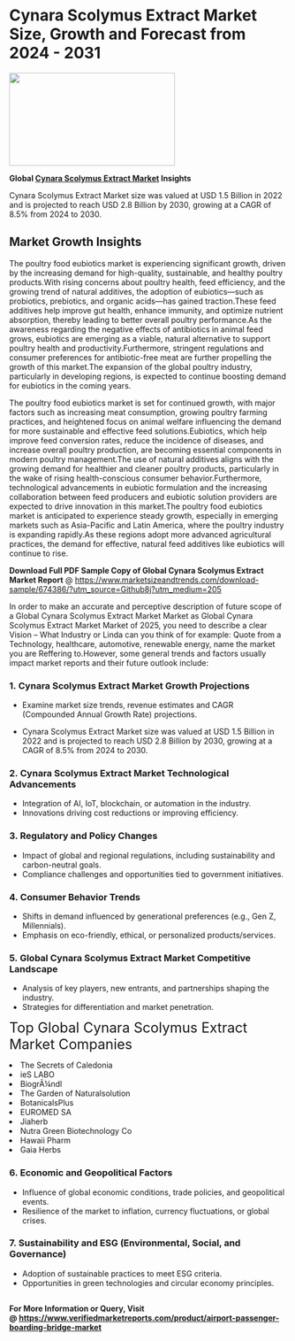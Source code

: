 <H1>Cynara Scolymus Extract Market Size, Growth and Forecast from 2024 - 2031</H1><img class="aligncenter size-medium wp-image-584254" src="https://thirdeyenews.in/wp-content/uploads/2024/09/Global-Market-Research-300x168.jpeg" alt="" width="300" height="168" /><p><strong>Global&nbsp;<a href="https://www.marketsizeandtrends.com/download-sample/674386/?utm_source=Github8j?utm_medium=205">Cynara Scolymus Extract Market</a> Insights</strong></p><p>Cynara Scolymus Extract Market size was valued at USD 1.5 Billion in 2022 and is projected to reach USD 2.8 Billion by 2030, growing at a CAGR of 8.5% from 2024 to 2030.</p><p><h2>Market Growth Insights</h2> <p>The poultry food eubiotics market is experiencing significant growth, driven by the increasing demand for high-quality, sustainable, and healthy poultry products.With rising concerns about poultry health, feed efficiency, and the growing trend of natural additives, the adoption of eubiotics—such as probiotics, prebiotics, and organic acids—has gained traction.These feed additives help improve gut health, enhance immunity, and optimize nutrient absorption, thereby leading to better overall poultry performance.As the awareness regarding the negative effects of antibiotics in animal feed grows, eubiotics are emerging as a viable, natural alternative to support poultry health and productivity.Furthermore, stringent regulations and consumer preferences for antibiotic-free meat are further propelling the growth of this market.The expansion of the global poultry industry, particularly in developing regions, is expected to continue boosting demand for eubiotics in the coming years.</p> <p>The poultry food eubiotics market is set for continued growth, with major factors such as increasing meat consumption, growing poultry farming practices, and heightened focus on animal welfare influencing the demand for more sustainable and effective feed solutions.Eubiotics, which help improve feed conversion rates, reduce the incidence of diseases, and increase overall poultry production, are becoming essential components in modern poultry management.The use of natural additives aligns with the growing demand for healthier and cleaner poultry products, particularly in the wake of rising health-conscious consumer behavior.Furthermore, technological advancements in eubiotic formulation and the increasing collaboration between feed producers and eubiotic solution providers are expected to drive innovation in this market.The poultry food eubiotics market is anticipated to experience steady growth, especially in emerging markets such as Asia-Pacific and Latin America, where the poultry industry is expanding rapidly.As these regions adopt more advanced agricultural practices, the demand for effective, natural feed additives like eubiotics will continue to rise.</p> <p><span class=""><strong>Download Full PDF Sample Copy of Global Cynara Scolymus Extract Market Report</strong> @ <a href="https://www.marketsizeandtrends.com/download-sample/674386/?utm_source=Github8j?utm_medium=205" target="_blank">https://www.marketsizeandtrends.com/download-sample/674386/?utm_source=Github8j?utm_medium=205</a></span></p><p>In order to make an accurate and perceptive description of future scope of a Global&nbsp;Cynara Scolymus Extract Market Market as Global&nbsp;Cynara Scolymus Extract Market Market of 2025, you need to describe a clear Vision &ndash; What Industry or Linda can you think of for example: Quote from a Technology, healthcare, automotive, renewable energy, name the market you are Reffering to.However, some general trends and factors usually impact market reports and their future outlook include:</p><h3>1.&nbsp;<strong>Cynara Scolymus Extract Market Growth Projections</strong></h3><ul><li>Examine market size trends, revenue estimates and CAGR (Compounded Annual Growth Rate) projections.</li><li><p>Cynara Scolymus Extract Market size was valued at USD 1.5 Billion in 2022 and is projected to reach USD 2.8 Billion by 2030, growing at a CAGR of 8.5% from 2024 to 2030.</p></li></ul><h3>2.&nbsp;<strong>Cynara Scolymus Extract Market Technological Advancements</strong></h3><ul><li>Integration of AI, IoT, blockchain, or automation in the industry.</li><li>Innovations driving cost reductions or improving efficiency.</li></ul><h3>3.&nbsp;<strong>Regulatory and Policy Changes</strong></h3><ul><li>Impact of global and regional regulations, including sustainability and carbon-neutral goals.</li><li>Compliance challenges and opportunities tied to government initiatives.</li></ul><h3>4.&nbsp;<strong>Consumer Behavior Trends</strong></h3><ul><li>Shifts in demand influenced by generational preferences (e.g., Gen Z, Millennials).</li><li>Emphasis on eco-friendly, ethical, or personalized products/services.</li></ul><h3>5.&nbsp;<strong>Global Cynara Scolymus Extract Market Competitive Landscape</strong></h3><ul><li>Analysis of key players, new entrants, and partnerships shaping the industry.</li><li>Strategies for differentiation and market penetration.</li></ul><p data-pm-slice="1 1 []"><span style="color: inherit; font-family: inherit; font-size: 25px;">Top Global Cynara Scolymus Extract Market Companies</span></p><div class="" data-test-id=""><p><li>The Secrets of Caledonia</li><li> ieS LABO</li><li> BiogrÃ¼ndl</li><li> The Garden of Naturalsolution</li><li> BotanicalsPlus</li><li> EUROMED SA</li><li> Jiaherb</li><li> Nutra Green Biotechnology Co</li><li> Hawaii Pharm</li><li> Gaia Herbs</li></p></div><h3>6.&nbsp;<strong>Economic and Geopolitical Factors</strong></h3><ul><li>Influence of global economic conditions, trade policies, and geopolitical events.</li><li>Resilience of the market to inflation, currency fluctuations, or global crises.</li></ul><h3>7.&nbsp;<strong>Sustainability and ESG (Environmental, Social, and Governance)</strong></h3><ul><li>Adoption of sustainable practices to meet ESG criteria.</li><li>Opportunities in green technologies and circular economy principles.</li></ul><h2><strong style="font-size: 14px;">For More Information or Query, Visit @&nbsp;</strong><a style="background-color: #ffffff; font-size: 14px;" href="https://www.marketsizeandtrends.com/report/cynara-scolymus-extract-market/" target="_blank">https://www.verifiedmarketreports.com/product/airport-passenger-boarding-bridge-market</a></h2>